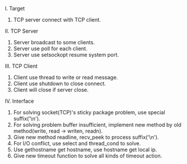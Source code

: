 I. Target
1. TCP server connect with TCP client.

II. TCP Server
1. Server broadcast to some clients.
2. Server use poll for each client.
3. Server use setsockopt resume system port.

III. TCP Client
1. Client use thread to write or read message.
2. Client use shutdown to close connect.
3. Client will close if server close.

IV. Interface
1. For solving socket(TCP)'s sticky package problem, use special suffix('\n').
2. For solving problem buffer insufficient, implement new method by old method(write, read -> writen, readn).
3. Give new method readline, recv_peek to process suffix('\n').
4. For I/O conflict, use select and thread_cond to solve.
5. Use gethostname get hostname, use hostname get local ip.
6. Give new timeout function to solve all kinds of timeout action.
